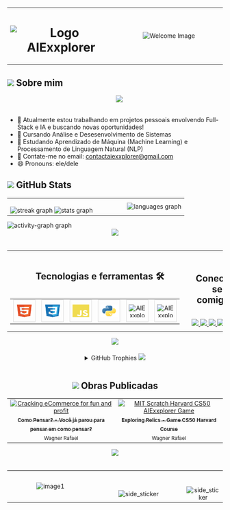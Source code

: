 <table align="center" style="width:100%">
  <tr>
    <td style="text-align: center; width: 50%;">
      <h1 align="center">
        <img src="https://utfs.io/f/d281edae-2e01-4eab-b0d1-a54e498e119b-avhxcl.png" alt="Logo AIExxplorer" width="300" height="150">
      </h1>
    </td>
    <td style="text-align: center; width: 50%;">
      <img src="https://utfs.io/f/bd9b8e09-215b-4d81-a69a-d99db6a2fac3-eb30ql.gif" alt="Welcome Image" width="500" height="250">
    </td>
  </tr>
</table>




## <picture><img src = "https://utfs.io/f/51c574be-320f-48f4-a2f1-fdf673917ec9-qs4l1m.gif" width = 50px></picture> **Sobre mim**
<picture><img align="right" src="https://utfs.io/f/1ab53b9b-9258-482f-b2d8-d33f4a82ed0c-a03rh6.gif" width = 250px></picture>

<br><br>
<!--Intro start-->
- 🔭 Atualmente estou trabalhando em projetos pessoais envolvendo Full-Stack e IA e buscando novas oportunidades!
- 🌱 Cursando Análise e Desesenvolvimento de Sistemas
- 🌱 Estudando Aprendizado de Máquina (Machine Learning) e Processamento de Linguagem Natural (NLP)
- 📩 Contate-me no email: contactaiexxplorer@gmail.com
- 😄 Pronouns: ele/dele
<!--Intro end-->

## <picture><img src = "https://utfs.io/f/d875764d-06bf-4067-9cef-3dda985bd47f-veji9v.gif" width = 50px></picture> **GitHub Stats**
<!--- stats & Trophy (start) -->
<p align="center">
  <!--- stats (start) -->
<table align="center">
<tr border="none">
<td width="50%" align="center">

<div style="display: flex; align-items: center;">
  <div style="flex: 1; text-align: left;">
    <a href="https://beacons.ai/aiexxplorer"></a><br>
    <img src="https://streak-stats.demolab.com?user=AIExxplorer&locale=pt_BR&mode=daily&theme=react&hide_border=true&border_radius=5&date_format=j%20M%5B%20Y%5D&order=3" height="280" alt="streak graph" />
    <img src="https://github-readme-stats.vercel.app/api?username=AIExxplorer&hide_title=false&hide_rank=false&show_icons=true&include_all_commits=true&count_private=true&disable_animations=false&theme=react&locale=en&hide_border=true&order=1" height="300" alt="stats graph" />
  </div>
</div>

<td width="50%" align="center">

  </div>
  <div style="flex: 1; text-align: right;">
      <img style="width: 550px; height: 480px;" src="https://github-readme-stats.vercel.app/api/top-langs?username=AIExxplorer&locale=pt-br&hide_title=false&layout=compact&card_width=320&langs_count=15&theme=react&hide_border=true&order=2" height="150" alt="languages graph" hide_border=true&order=1"  />
  </div>
</div>

  </td>
</tr>
</table>

 <img src="https://github-readme-activity-graph.vercel.app/graph?username=AIExxplorer&radius=16&theme=react&area=true&order=5&hide_border=true" height="350" alt="activity-graph graph"  />
</div>

</div>

<!--- stats (end) -->


<!--horizontal divider(gradiant)-->
<div align="center"> 
    <img src="https://utfs.io/f/b335c871-330e-40ac-86ae-cf95f49dc387-fpc30i.png"><br><br>

<!--tech stack icons-->
<table align="center" style="width:100%">
  <tr>
    <td style="text-align: left;">
      <div id="user-content-toc">
        <ul align="center">
          <summary><h2 style="display: inline-block">Tecnologias e ferramentas 🛠 </h2></summary>
        </ul>
      </div>
      <table align="center" style="width:100%">
  <tr>
    <td style="text-align: center; width: 16.66%;">
      <div style="width: 50px; height: 50px; border: 1px solid #ddd; display: flex; justify-content: center; align-items: center;">
        <img align="center" alt="AIExxplorer-HTML" height="30" width="40" src="https://raw.githubusercontent.com/devicons/devicon/master/icons/html5/html5-original.svg">
      </div>
    </td>
    <td style="text-align: center; width: 16.66%;">
      <div style="width: 50px; height: 50px; border: 1px solid #ddd; display: flex; justify-content: center; align-items: center;">
        <img align="center" alt="AIExxplorer-CSS" height="30" width="40" src="https://raw.githubusercontent.com/devicons/devicon/master/icons/css3/css3-original.svg">
      </div>
    </td>
    <td style="text-align: center; width: 16.66%;">
      <div style="width: 50px; height: 50px; border: 1px solid #ddd; display: flex; justify-content: center; align-items: center;">
        <img align="center" alt="AIExxplorer-Js" height="30" width="40" src="https://raw.githubusercontent.com/devicons/devicon/master/icons/javascript/javascript-plain.svg">
      </div>
    </td>
    <td style="text-align: center; width: 16.66%;">
      <div style="width: 50px; height: 50px; border: 1px solid #ddd; display: flex; justify-content: center; align-items: center;">
        <img align="center" alt="AIExxplorer-Python" height="30" width="40" src="https://raw.githubusercontent.com/devicons/devicon/master/icons/python/python-original.svg">
      </div>
    </td>
    <td style="text-align: center; width: 16.66%;">
      <div style="width: 50px; height: 50px; border: 1px solid #ddd; display: flex; justify-content: center; align-items: center;">
        <img align="center" alt="AIExxplorer-Node" height="30" width="40" src="https://cdn.jsdelivr.net/gh/devicons/devicon/icons/nodejs/nodejs-original.svg">
      </div>
    </td>
    <td style="text-align: center; width: 16.66%;">
      <div style="width: 50px; height: 50px; border: 1px solid #ddd; display: flex; justify-content: center; align-items: center;">
        <img align="center" alt="AIExxplorer-Java" height="30" width="40" src="https://cdn.jsdelivr.net/gh/devicons/devicon/icons/java/java-original.svg">
      </div>
    </td>
  </tr>
</table>
    </td>
<!-- Connect with me -->
    <td style="text-align: center;">
      <ul align="center">
        <summary><h2 style="display: inline-block">Conecte-se comigo 🤝</h2></summary>
      </ul>
      <div style="text-align: center;">
        <a href="https://www.youtube.com/@aiexxplorer/" target="_blank" rel="noopener noreferrer">
          <img src="https://img.shields.io/badge/YouTube-FF0000?style=for-the-badge&logo=youtube&logoColor=white">
        </a>
        <a href="https://www.instagram.com/aiexxplorer/" target="_blank" rel="noopener noreferrer">
          <img src="https://img.shields.io/badge/-Instagram-%23E4405F?style=for-the-badge&logo=instagram&logoColor=white">
        </a>
        <a href="https://discord.gg/TDqF54quAH" target="_blank" rel="noopener noreferrer">
          <img src="https://img.shields.io/badge/Discord-7289DA?style=for-the-badge&logo=discord&logoColor=white">
        </a> 
        <a href="mailto:contactaiexxplorer@gmail.com" rel="noopener noreferrer">
          <img src="https://img.shields.io/badge/-Gmail-%23333?style=for-the-badge&logo=gmail&logoColor=white">
        </a>
        <a href="https://www.linkedin.com/in/aiexxplorer/" target="_blank" rel="noopener noreferrer">
          <img src="https://img.shields.io/badge/-LinkedIn-%230077B5?style=for-the-badge&logo=linkedin&logoColor=white">
        </a>
      </div>
    </td>
  </tr>
</table>

  
<!--horizontal divider(gradiant)-->
<div align="center"> 
    <img src="https://utfs.io/f/b335c871-330e-40ac-86ae-cf95f49dc387-fpc30i.png"><br><br>

</div>

<table align="center" style="width:100%">
  <tr>

<!--- GitHub Trophy -->
<details>
    <summary>GitHub Trophies <img src="https://media.giphy.com/media/VgCDAzcKvsR6OM0uWg/giphy.gif" width="50" /></summary>
    <!--- trophy (start) -->
    <img src="https://github-profile-trophy.vercel.app?username=AIExxplorer&theme=gitdimmed&column=-1&row=1&margin-w=8&margin-h=8&no-bg=true&no-frame=true&order=4" height="150" alt="trophy graph"  />
</a>
</details>
  </tr>
</table>

<!--- Obras Publicadas -->
## <picture><img src = "https://utfs.io/f/b481765a-778a-4133-9a10-48ca21b3c1ef-12h6d7.gif" width = 50px></picture> **Obras Publicadas**

<table align="center">
  <tr>
    <td align="center">
      <a href="https://www.amazon.com.br/Como-Pensar-Você-parou-pensar-ebook/dp/B0CD43X9X2#:~:text=Esta%20obra%20nasceu%20da%20inspiração,que%20a%20vida%20nos%20apresenta.">
          <img src="https://utfs.io/f/fc83aded-8e86-4f81-9f03-075371af18ef-18usv.jpg" width="120" alt="Cracking eCommerce for fun and profit" />
          <br />
          <sub><b>Como Pensar? - Você já parou para pensar em como pensar?</b></sub>
      </a>
      <br />
      <sub>Wagner Rafael</sub>
    </td>
    <td width="50%" align="center">
      <a href="https://scratch.mit.edu/projects/1056591567">
          <img src="https://utfs.io/f/4de71a0d-4c89-4e2d-a8a1-82edd5bfd31f-not81c.png" width="300" alt="MIT Scratch Harvard CS50 AIExxplorer Game" />
          <br />
          <sub><b>Exploring Relics - Game CS50 Harvard Course</b></sub>
      </a>
      <br />
      <sub>Wagner Rafael</sub>
    </td>
    
</table>

<!--horizontal divider(gradiant)-->
<div align="center"> 
    <img src="https://utfs.io/f/39a6ea71-136f-4e70-8967-ee59796f2b9c-yoprc8.svg"><br><br>

<!--- Decoração Final -->
<table align="center" style="width:100%">
  <tr>
    <td style="text-align: center; width: 50%;">
      <div style="display: inline-block;">
        <img src="https://utfs.io/f/265283db-b851-44df-a5d8-2274f9934e0f-1mk8db.gif" alt="image1" style="max-width:100%; height:auto;">
      </div>
    </td>
    <td style="text-align: center; width: 50%;">
      <div style="text-align: center;">
        <br><br>
        <img align="center" width=200px height=200px alt="side_sticker" src="https://media.giphy.com/media/TEnXkcsHrP4YedChhA/giphy.gif" />
      </div>
    </td>
    <td style="text-align: center; width: 50%;">
      <div style="text-align: center;">
        <br><br>
        <img align="center" width=200px height=200px alt="side_sticker" src="https://utfs.io/f/42079a11-a2d8-43e5-852b-3d423400a10a-hjvkg.gif" />
      </div>
    </td>
  </tr>
</table>

###

</div>
